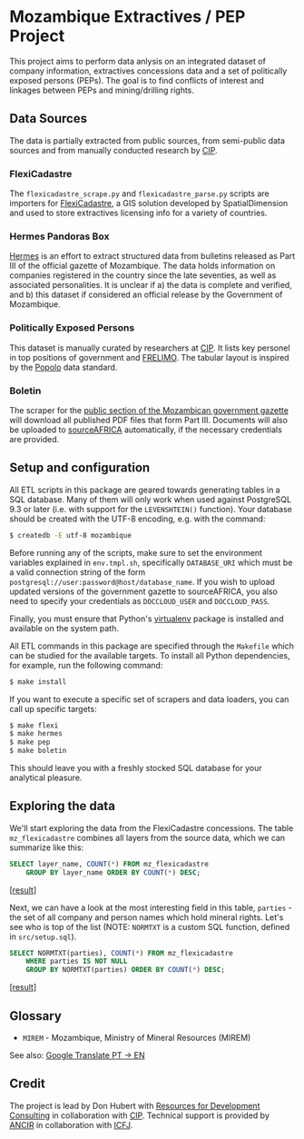 # Mozambique Extractives / PEP Project

This project aims to perform data anlysis on an integrated dataset of company information, extractives concessions data and a set of politically exposed persons (PEPs). The goal is to find conflicts of interest and linkages between PEPs and mining/drilling rights. 

## Data Sources

The data is partially extracted from public sources, from semi-public data sources and from manually conducted research by [CIP](http://www.cip.org.mz/).

### FlexiCadastre

The ``flexicadastre_scrape.py`` and ``flexicadastre_parse.py`` scripts are importers for [FlexiCadastre](http://www.spatialdimension.com/Map-Portals), a GIS solution developed by SpatialDimension and used to store extractives licensing info for a variety of countries. 

### Hermes Pandoras Box

[Hermes](http://hermes.panbox.co.mz/) is an effort to extract structured data from bulletins released as Part III of the official gazette of Mozambique. The data holds information on companies registered in the country since the late seventies, as well as associated personalities. It is unclear if a) the data is complete and verified, and b) this dataset if considered an official release by the Government of Mozambique.

### Politically Exposed Persons

This dataset is manually curated by researchers at [CIP](http://www.cip.org.mz/). It lists key personel in top positions of government and [FRELIMO](https://en.wikipedia.org/wiki/FRELIMO). The tabular layout is inspired by the [Popolo](http://www.popoloproject.com/) data standard.

### Boletin

The scraper for the [public section of the Mozambican government gazette](http://www.portaldogoverno.gov.mz/Legisla/boletinRep/) will download all published PDF files that form Part III. Documents will also be uploaded to [sourceAFRICA](https://sourceafrica.net/) automatically, if the necessary credentials are provided. 

## Setup and configuration

All ETL scripts in this package are geared towards generating tables in a SQL database. Many of them will only work when used against PostgreSQL 9.3 or later (i.e. with support for the ``LEVENSHTEIN()`` function). Your database should be created with the UTF-8 encoding, e.g. with the command:

```bash
$ createdb -E utf-8 mozambique
```

Before running any of the scripts, make sure to set the environment variables explained in ``env.tmpl.sh``, specifically ``DATABASE_URI`` which must be a valid connection string of the form ``postgresql://user:password@host/database_name``. If you wish to upload updated versions of the government gazette to sourceAFRICA, you also need to specify your credentials as ``DOCCLOUD_USER`` and ``DOCCLOUD_PASS``.

Finally, you must ensure that Python's [virtualenv](https://virtualenv.pypa.io/en/latest/) package is installed and available on the system path.

All ETL commands in this package are specified through the ``Makefile`` which can be studied for the available targets. To install all Python dependencies, for example, run the following command:

```bash
$ make install
```

If you want to execute a specific set of scrapers and data loaders, you can call up specific targets:

```bash
$ make flexi
$ make hermes
$ make pep
$ make boletin
```

This should leave you with a freshly stocked SQL database for your analytical pleasure.

## Exploring the data

We'll start exploring the data from the FlexiCadastre concessions. The table ``mz_flexicadastre`` combines all layers from the source data, which we can summarize like this: 

```sql
SELECT layer_name, COUNT(*) FROM mz_flexicadastre
    GROUP BY layer_name ORDER BY COUNT(*) DESC;
```
[[result](http://databin.pudo.org/t/d1be77)]

Next, we can have a look at the most interesting field in this table, ``parties`` - the set of all company and person names which hold mineral rights. Let's see who is top of the list (NOTE: ``NORMTXT`` is a custom SQL function, defined in ``src/setup.sql``).

```sql
SELECT NORMTXT(parties), COUNT(*) FROM mz_flexicadastre
    WHERE parties IS NOT NULL
    GROUP BY NORMTXT(parties) ORDER BY COUNT(*) DESC;
```
[[result](http://databin.pudo.org/t/c859c4)]



## Glossary

* ``MIREM`` - Mozambique, Ministry of Mineral Resources (MIREM)

See also: [Google Translate PT -> EN](https://translate.google.com/#pt/en/todas%20licencas%20extinto)

## Credit

The project is lead by Don Hubert with [Resources for Development Consulting](http://www.res4dev.com/) in collaboration with [CIP](http://www.cip.org.mz/). Technical support is provided by [ANCIR](http://investigativecenters.org/) in collaboration with [ICFJ](http://icfj.org/).
